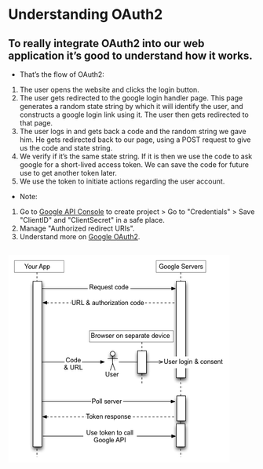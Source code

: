 # Understanding OAuth2

## To really integrate OAuth2 into our web application it’s good to understand how it works.

- That’s the flow of OAuth2:
1. The user opens the website and clicks the login button.
2. The user gets redirected to the google login handler page. This page generates a random state string by which it will identify the user, and constructs a google login link using it. The user then gets redirected to that page.
3. The user logs in and gets back a code and the random string we gave him. He gets redirected back to our page, using a POST request to give us the code and state string.
4. We verify if it’s the same state string. If it is then we use the code to ask google for a short-lived access token. We can save the code for future use to get another token later.
5. We use the token to initiate actions regarding the user account.

- Note:
1. Go to [Google API Console](https://console.developers.google.com/apis) to create project > Go to "Credentials" > Save "ClientID" and "ClientSecret" in a safe place.
2. Manage "Authorized redirect URIs".
3. Understand more on [Google OAuth2](https://developers.google.com/identity/protocols/OAuth2ForDevices).
<h2>
<img src=".././img/deviceflow.png">
</h2>